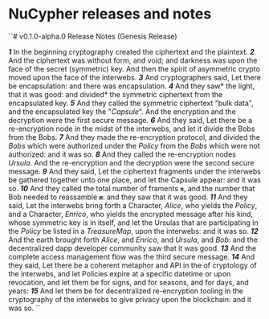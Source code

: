 # NuCypher releases and notes

``# v0.1.0-alpha.0 Release Notes (Genesis Release)
 
***1*** In the beginning cryptography created the ciphertext and the plaintext.
***2*** And the ciphertext was without form, and void; and darkness was upon the face of the secret (symmetric) key. And then the spirit of asymmetric crypto moved upon the face of the interwebs.
***3*** And cryptographers said, Let there be encapsulation: and there was encapsulation.
***4*** And they saw* the light, that it was good: and divided* the symmetric ciphertext from the encapsulated key.
***5*** And they called the symmetric ciphertext "bulk data", and the encapsulated key the "*Capsule*". And the encryption and the decryption were the first secure message.
***6*** And they said, Let there be a re-encryption node in the midst of the interwebs, and let it divide the Bobs from the Bobs.
***7*** And they made the re-encryption protocol, and divided the *Bobs* which were authorized under the *Policy* from the *Bobs* which were not authorized: and it was so.
***8*** And they called the re-encryption nodes *Ursula*. And the re-encryption and the decryption were the second secure message.
***9*** And they said, Let the ciphertext fragments under the interwebs be gathered together unto one place, and let the Capsule appear: and it was so.
***10*** And they called the total number of framents **`n`**, and the number that Bob needed to reassamble **`m`**: and they saw that it was good.
***11*** And they said, Let the interwebs bring forth a Character, *Alice*, who yields the *Policy*, and a Character, *Enrico*, who yields the encrypted message after his kind, whose symmetric key is in itself, and let the Ursulas that are participating in the *Policy* be listed in a *TreasureMap*, upon the interwebs: and it was so.
***12*** And the earth brought forth *Alice*, and *Enrico*, and *Ursula*, and *Bob*: and the decentralized dapp developer community saw that it was good.
***13*** And the complete access management flow was the third secure message.
***14*** And they said, Let there be a coherent metaphor and API in the  of cryptology of the interwebs, and let Policies expire at a specific datetime or upon revocation, and let them be for signs, and for seasons, and for days, and years:
***15*** And let them be for decentralized re-encryption tooling in the cryptography of the interwebs to give privacy upon the blockchain: and it was so.
``